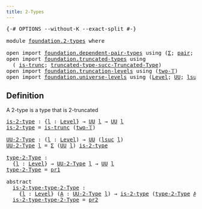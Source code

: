 ```yaml
---
title: 2-Types
---
```


<pre class="Agda"><a id="33" class="Symbol">{-#</a> <a id="37" class="Keyword">OPTIONS</a> <a id="45" class="Pragma">--without-K</a> <a id="57" class="Pragma">--exact-split</a> <a id="71" class="Symbol">#-}</a>

<a id="76" class="Keyword">module</a> <a id="83" href="foundation.2-types.html" class="Module">foundation.2-types</a> <a id="102" class="Keyword">where</a>

<a id="109" class="Keyword">open</a> <a id="114" class="Keyword">import</a> <a id="121" href="foundation.dependent-pair-types.html" class="Module">foundation.dependent-pair-types</a> <a id="153" class="Keyword">using</a> <a id="159" class="Symbol">(</a><a id="160" href="foundation-core.dependent-pair-types.html#515" class="Record">Σ</a><a id="161" class="Symbol">;</a> <a id="163" href="foundation-core.dependent-pair-types.html#588" class="InductiveConstructor">pair</a><a id="167" class="Symbol">;</a> <a id="169" href="foundation-core.dependent-pair-types.html#605" class="Field">pr1</a><a id="172" class="Symbol">;</a> <a id="174" href="foundation-core.dependent-pair-types.html#617" class="Field">pr2</a><a id="177" class="Symbol">)</a>
<a id="179" class="Keyword">open</a> <a id="184" class="Keyword">import</a> <a id="191" href="foundation.truncated-types.html" class="Module">foundation.truncated-types</a> <a id="218" class="Keyword">using</a>
  <a id="226" class="Symbol">(</a> <a id="228" href="foundation-core.truncated-types.html#1749" class="Function">is-trunc</a><a id="236" class="Symbol">;</a> <a id="238" href="foundation-core.truncated-types.html#2807" class="Function">truncated-type-succ-Truncated-Type</a><a id="272" class="Symbol">)</a>
<a id="274" class="Keyword">open</a> <a id="279" class="Keyword">import</a> <a id="286" href="foundation.truncation-levels.html" class="Module">foundation.truncation-levels</a> <a id="315" class="Keyword">using</a> <a id="321" class="Symbol">(</a><a id="322" href="foundation-core.truncation-levels.html#563" class="Function">two-𝕋</a><a id="327" class="Symbol">)</a>
<a id="329" class="Keyword">open</a> <a id="334" class="Keyword">import</a> <a id="341" href="foundation.universe-levels.html" class="Module">foundation.universe-levels</a> <a id="368" class="Keyword">using</a> <a id="374" class="Symbol">(</a><a id="375" href="Agda.Primitive.html#597" class="Postulate">Level</a><a id="380" class="Symbol">;</a> <a id="382" href="foundation-core.universe-levels.html#235" class="Primitive">UU</a><a id="384" class="Symbol">;</a> <a id="386" href="Agda.Primitive.html#780" class="Primitive">lsuc</a><a id="390" class="Symbol">)</a>
</pre>
## Definition

A 2-type is a type that is 2-truncated

<pre class="Agda"><a id="is-2-type"></a><a id="456" href="foundation.2-types.html#456" class="Function">is-2-type</a> <a id="466" class="Symbol">:</a> <a id="468" class="Symbol">{</a><a id="469" href="foundation.2-types.html#469" class="Bound">l</a> <a id="471" class="Symbol">:</a> <a id="473" href="Agda.Primitive.html#597" class="Postulate">Level</a><a id="478" class="Symbol">}</a> <a id="480" class="Symbol">→</a> <a id="482" href="foundation-core.universe-levels.html#235" class="Primitive">UU</a> <a id="485" href="foundation.2-types.html#469" class="Bound">l</a> <a id="487" class="Symbol">→</a> <a id="489" href="foundation-core.universe-levels.html#235" class="Primitive">UU</a> <a id="492" href="foundation.2-types.html#469" class="Bound">l</a>
<a id="494" href="foundation.2-types.html#456" class="Function">is-2-type</a> <a id="504" class="Symbol">=</a> <a id="506" href="foundation-core.truncated-types.html#1749" class="Function">is-trunc</a> <a id="515" class="Symbol">(</a><a id="516" href="foundation-core.truncation-levels.html#563" class="Function">two-𝕋</a><a id="521" class="Symbol">)</a>

<a id="UU-2-Type"></a><a id="524" href="foundation.2-types.html#524" class="Function">UU-2-Type</a> <a id="534" class="Symbol">:</a> <a id="536" class="Symbol">(</a><a id="537" href="foundation.2-types.html#537" class="Bound">l</a> <a id="539" class="Symbol">:</a> <a id="541" href="Agda.Primitive.html#597" class="Postulate">Level</a><a id="546" class="Symbol">)</a> <a id="548" class="Symbol">→</a> <a id="550" href="foundation-core.universe-levels.html#235" class="Primitive">UU</a> <a id="553" class="Symbol">(</a><a id="554" href="Agda.Primitive.html#780" class="Primitive">lsuc</a> <a id="559" href="foundation.2-types.html#537" class="Bound">l</a><a id="560" class="Symbol">)</a>
<a id="562" href="foundation.2-types.html#524" class="Function">UU-2-Type</a> <a id="572" href="foundation.2-types.html#572" class="Bound">l</a> <a id="574" class="Symbol">=</a> <a id="576" href="foundation-core.dependent-pair-types.html#515" class="Record">Σ</a> <a id="578" class="Symbol">(</a><a id="579" href="foundation-core.universe-levels.html#235" class="Primitive">UU</a> <a id="582" href="foundation.2-types.html#572" class="Bound">l</a><a id="583" class="Symbol">)</a> <a id="585" href="foundation.2-types.html#456" class="Function">is-2-type</a>

<a id="type-2-Type"></a><a id="596" href="foundation.2-types.html#596" class="Function">type-2-Type</a> <a id="608" class="Symbol">:</a>
  <a id="612" class="Symbol">{</a><a id="613" href="foundation.2-types.html#613" class="Bound">l</a> <a id="615" class="Symbol">:</a> <a id="617" href="Agda.Primitive.html#597" class="Postulate">Level</a><a id="622" class="Symbol">}</a> <a id="624" class="Symbol">→</a> <a id="626" href="foundation.2-types.html#524" class="Function">UU-2-Type</a> <a id="636" href="foundation.2-types.html#613" class="Bound">l</a> <a id="638" class="Symbol">→</a> <a id="640" href="foundation-core.universe-levels.html#235" class="Primitive">UU</a> <a id="643" href="foundation.2-types.html#613" class="Bound">l</a>
<a id="645" href="foundation.2-types.html#596" class="Function">type-2-Type</a> <a id="657" class="Symbol">=</a> <a id="659" href="foundation-core.dependent-pair-types.html#605" class="Field">pr1</a>

<a id="664" class="Keyword">abstract</a>
  <a id="is-2-type-type-2-Type"></a><a id="675" href="foundation.2-types.html#675" class="Function">is-2-type-type-2-Type</a> <a id="697" class="Symbol">:</a>
    <a id="703" class="Symbol">{</a><a id="704" href="foundation.2-types.html#704" class="Bound">l</a> <a id="706" class="Symbol">:</a> <a id="708" href="Agda.Primitive.html#597" class="Postulate">Level</a><a id="713" class="Symbol">}</a> <a id="715" class="Symbol">(</a><a id="716" href="foundation.2-types.html#716" class="Bound">A</a> <a id="718" class="Symbol">:</a> <a id="720" href="foundation.2-types.html#524" class="Function">UU-2-Type</a> <a id="730" href="foundation.2-types.html#704" class="Bound">l</a><a id="731" class="Symbol">)</a> <a id="733" class="Symbol">→</a> <a id="735" href="foundation.2-types.html#456" class="Function">is-2-type</a> <a id="745" class="Symbol">(</a><a id="746" href="foundation.2-types.html#596" class="Function">type-2-Type</a> <a id="758" href="foundation.2-types.html#716" class="Bound">A</a><a id="759" class="Symbol">)</a>
  <a id="763" href="foundation.2-types.html#675" class="Function">is-2-type-type-2-Type</a> <a id="785" class="Symbol">=</a> <a id="787" href="foundation-core.dependent-pair-types.html#617" class="Field">pr2</a>
</pre>